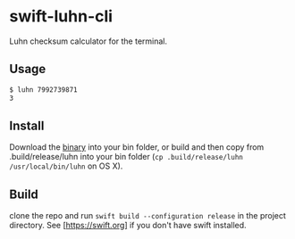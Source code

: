# swift-luhn-cli

Luhn checksum calculator for the terminal.

## Usage
```bash
$ luhn 7992739871
3
```

## Install
Download the [binary](https://github.com/iUtvikler/swift-luhn-cli/releases/download/1.0.0/luhn) into your bin folder, or 
build and then copy from .build/release/luhn into your bin folder (`cp .build/release/luhn  /usr/local/bin/luhn` on OS X).

## Build
clone the repo and run `swift build --configuration release` in the project directory. See [https://swift.org] if you don't have swift installed.


